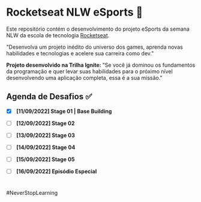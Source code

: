 # Rocketseat NLW eSports :rocket:

Este repositório contém o desenvolvimento do projeto eSports da semana NLW da escola de tecnologia [Rocketseat](https://app.rocketseat.com.br/me/helotchi).

"Desenvolva um projeto inédito do universo dos games, aprenda novas habilidades e tecnologias e acelere sua carreira como dev."

<b> Projeto desenvolvido na Trilha Ignite: </b> "Se você já dominou os fundamentos da programação e quer levar suas habilidades para o próximo nível desenvolvendo uma aplicação completa, essa é a sua missão."

## Agenda de Desafios :white_check_mark:

- [x] <b> [11/09/2022] Stage 01 | Base Building </b>

- [ ] <b> [12/09/2022] Stage 02 </b>

- [ ] <b> [13/09/2022] Stage 03 </b>

- [ ] <b> [14/09/2022] Stage 04 </b>

- [ ] <b> [15/09/2022] Stage 05 </b>

- [ ] <b> [16/09/2022] Episódio Especial </b>

#

#NeverStopLearning
